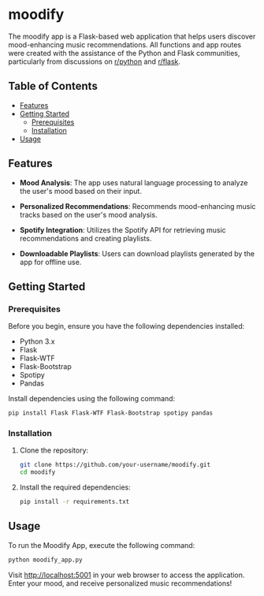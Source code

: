 # moodify

The moodify app is a Flask-based web application that helps users discover mood-enhancing music recommendations. All functions and app routes were created with the assistance of the Python and Flask communities, particularly from discussions on [r/python](https://www.reddit.com/r/python/) and [r/flask](https://www.reddit.com/r/flask/).


## Table of Contents
- [Features](#features)
- [Getting Started](#getting-started)
  - [Prerequisites](#prerequisites)
  - [Installation](#installation)
- [Usage](#usage)
  

## Features

- **Mood Analysis**: The app uses natural language processing to analyze the user's mood based on their input.

- **Personalized Recommendations**: Recommends mood-enhancing music tracks based on the user's mood analysis.

- **Spotify Integration**: Utilizes the Spotify API for retrieving music recommendations and creating playlists.

- **Downloadable Playlists**: Users can download playlists generated by the app for offline use.

## Getting Started

### Prerequisites

Before you begin, ensure you have the following dependencies installed:

- Python 3.x
- Flask
- Flask-WTF
- Flask-Bootstrap
- Spotipy
- Pandas

Install dependencies using the following command:

```bash
pip install Flask Flask-WTF Flask-Bootstrap spotipy pandas
```

### Installation

1. Clone the repository:

   ```bash
   git clone https://github.com/your-username/moodify.git
   cd moodify
   ```

2. Install the required dependencies:

   ```bash
   pip install -r requirements.txt
   ```

## Usage

To run the Moodify App, execute the following command:

```bash
python moodify_app.py
```

Visit [http://localhost:5001](http://localhost:5001) in your web browser to access the application. Enter your mood, and receive personalized music recommendations!
